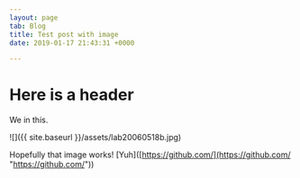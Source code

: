 ```yaml
---
layout: page
tab: Blog
title: Test post with image
date: 2019-01-17 21:43:31 +0000

---
```

# Here is a header

We in this.

![]({{ site.baseurl }}/assets/lab20060518b.jpg)

Hopefully that image works! [Yuh]([https://github.com/](https://github.com/ "https://github.com/"))